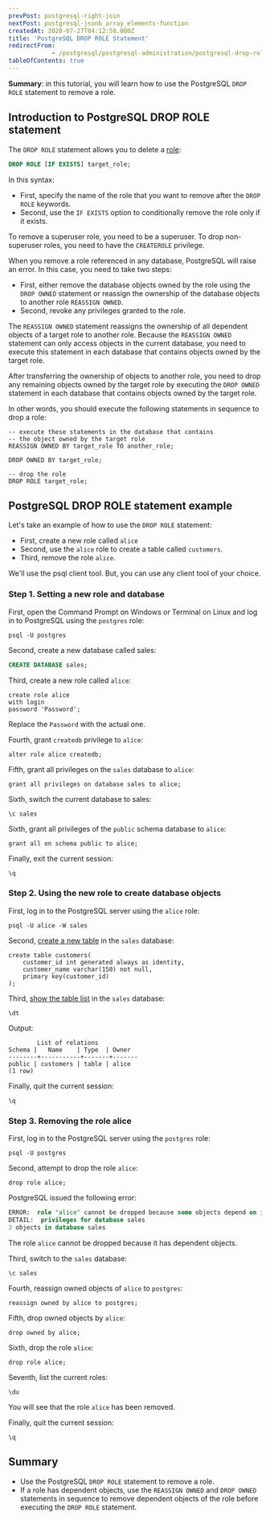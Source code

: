```yaml
---
prevPost: postgresql-right-join
nextPost: postgresql-jsonb_array_elements-function
createdAt: 2020-07-27T04:12:58.000Z
title: 'PostgreSQL DROP ROLE Statement'
redirectFrom: 
            - /postgresql/postgresql-administration/postgresql-drop-role
tableOfContents: true
---
```


**Summary**: in this tutorial, you will learn how to use the PostgreSQL `DROP ROLE` statement to remove a role.

## Introduction to PostgreSQL DROP ROLE statement

The `DROP ROLE` statement allows you to delete a [role](/postgresql/postgresql-administration/postgresql-roles):

```sql
DROP ROLE [IF EXISTS] target_role;
```

In this syntax:

- First, specify the name of the role that you want to remove after the `DROP ROLE` keywords.
- Second, use the `IF EXISTS` option to conditionally remove the role only if it exists.

To remove a superuser role, you need to be a superuser. To drop non-superuser roles, you need to have the `CREATEROLE` privilege.

When you remove a role referenced in any database, PostgreSQL will raise an error. In this case, you need to take two steps:

- First, either remove the database objects owned by the role using the `DROP OWNED` statement or reassign the ownership of the database objects to another role `REASSIGN OWNED`.
- Second, revoke any privileges granted to the role.

The `REASSIGN OWNED` statement reassigns the ownership of all dependent objects of a target role to another role. Because the `REASSIGN OWNED` statement can only access objects in the current database, you need to execute this statement in each database that contains objects owned by the target role.

After transferring the ownership of objects to another role, you need to drop any remaining objects owned by the target role by executing the `DROP OWNED` statement in each database that contains objects owned by the target role.

In other words, you should execute the following statements in sequence to drop a role:

```
-- execute these statements in the database that contains
-- the object owned by the target role
REASSIGN OWNED BY target_role TO another_role;

DROP OWNED BY target_role;

-- drop the role
DROP ROLE target_role;
```

## PostgreSQL DROP ROLE statement example

Let's take an example of how to use the `DROP ROLE` statement:

- First, create a new role called `alice`
- Second, use the `alice` role to create a table called `customers`.
- Third, remove the role `alice`.

We'll use the psql client tool. But, you can use any client tool of your choice.

### Step 1. Setting a new role and database

First, open the Command Prompt on Windows or Terminal on Linux and log in to PostgreSQL using the `postgres` role:

```
psql -U postgres
```

Second, create a new database called sales:

```sql
CREATE DATABASE sales;
```

Third, create a new role called `alice`:

```
create role alice
with login
password 'Password';
```

Replace the `Password` with the actual one.

Fourth, grant `createdb` privilege to `alice`:

```
alter role alice createdb;
```

Fifth, grant all privileges on the `sales` database to `alice`:

```
grant all privileges on database sales to alice;
```

Sixth, switch the current database to sales:

```
\c sales
```

Sixth, grant all privileges of the `public` schema database to `alice`:

```
grant all on schema public to alice;
```

Finally, exit the current session:

```
\q
```

### Step 2. Using the new role to create database objects

First, log in to the PostgreSQL server using the `alice` role:

```
psql -U alice -W sales
```

Second, [create a new table](/postgresql/postgresql-create-table) in the `sales` database:

```
create table customers(
    customer_id int generated always as identity,
    customer_name varchar(150) not null,
    primary key(customer_id)
);
```

Third, [show the table list](/postgresql/postgresql-administration/postgresql-show-tables) in the `sales` database:

```
\dt
```

Output:

```
        List of relations
Schema |   Name    | Type  | Owner
--------+-----------+-------+-------
public | customers | table | alice
(1 row)
```

Finally, quit the current session:

```
\q
```

### Step 3. Removing the role alice

First, log in to the PostgreSQL server using the `postgres` role:

```
psql -U postgres
```

Second, attempt to drop the role `alice`:

```
drop role alice;
```

PostgreSQL issued the following error:

```sql
ERROR:  role "alice" cannot be dropped because some objects depend on it
DETAIL:  privileges for database sales
3 objects in database sales
```

The role `alice` cannot be dropped because it has dependent objects.

Third, switch to the `sales` database:

```
\c sales
```

Fourth, reassign owned objects of `alice` to `postgres`:

```
reassign owned by alice to postgres;
```

Fifth, drop owned objects by `alice`:

```
drop owned by alice;
```

Sixth, drop the role `alice`:

```
drop role alice;
```

Seventh, list the current roles:

```
\du
```

You will see that the role `alice` has been removed.

Finally, quit the current session:

```
\q
```

## Summary

- Use the PostgreSQL `DROP ROLE` statement to remove a role.
- If a role has dependent objects, use the `REASSIGN OWNED` and `DROP OWNED` statements in sequence to remove dependent objects of the role before executing the `DROP ROLE` statement.
